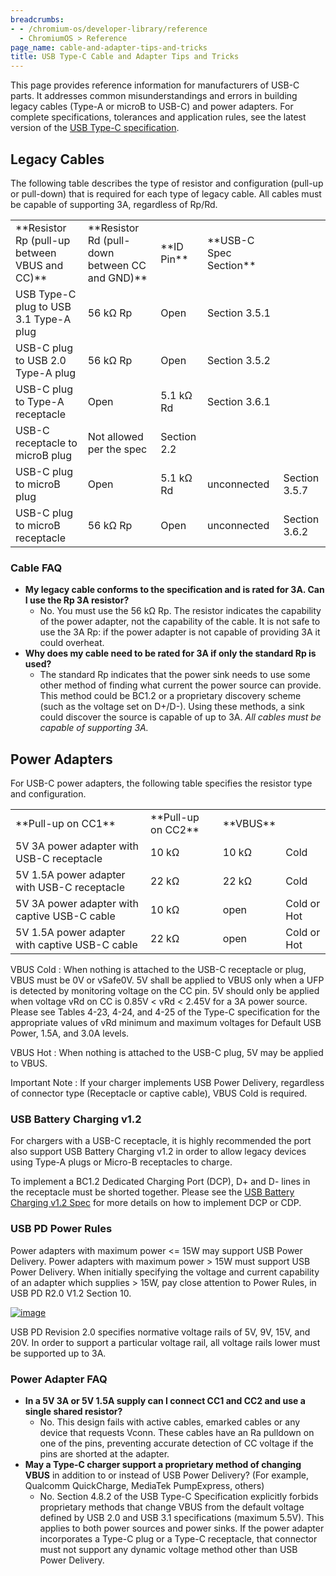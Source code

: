 ```yaml
---
breadcrumbs:
- - /chromium-os/developer-library/reference
  - ChromiumOS > Reference
page_name: cable-and-adapter-tips-and-tricks
title: USB Type-C Cable and Adapter Tips and Tricks
---
```


This page provides reference information for manufacturers of USB-C parts. It
addresses common misunderstandings and errors in building legacy cables (Type-A
or microB to USB-C) and power adapters. For complete specifications, tolerances
and application rules, see the latest version of the [USB Type-C
specification](http://www.usb.org/developers/docs/).

## Legacy Cables

The following table describes the type of resistor and configuration (pull-up or
pull-down) that is required for each type of legacy cable. All cables must be
capable of supporting 3A, regardless of Rp/Rd.

<table>
<tr>
<td>**Resistor Rp (pull-up between VBUS and CC)**</td>
<td>**Resistor Rd (pull-down between CC and GND)**</td>
<td>**ID Pin**</td>
<td>**USB-C Spec Section**</td>
</tr>
<tr>
<td>USB Type-C plug to USB 3.1 Type-A plug</td>
<td>56 kΩ Rp</td>
<td>Open</td>
<td>Section 3.5.1</td>
</tr>
<tr>
<td>USB-C plug to USB 2.0 Type-A plug</td>
<td>56 kΩ Rp</td>
<td>Open</td>
<td>Section 3.5.2</td>
</tr>
<tr>
<td>USB-C plug to Type-A receptacle</td>
<td>Open</td>
<td>5.1 kΩ Rd</td>
<td>Section 3.6.1</td>
</tr>
<tr>
<td>USB-C receptacle to microB plug</td>
<td>Not allowed per the spec</td>
<td>Section 2.2</td>
</tr>
<tr>
<td>USB-C plug to microB plug</td>
<td>Open</td>
<td>5.1 kΩ Rd</td>
<td>unconnected</td>
<td>Section 3.5.7</td>
</tr>
<tr>
<td>USB-C plug to microB receptacle</td>
<td>56 kΩ Rp</td>
<td>Open</td>
<td>unconnected</td>
<td>Section 3.6.2</td>
</tr>
</table>

### Cable FAQ

*   **My legacy cable conforms to the specification and is rated for 3A.
            Can I use the Rp 3A resistor?**
    *   No. You must use the 56 kΩ Rp. The resistor indicates the
                capability of the power adapter, not the capability of the
                cable. It is not safe to use the 3A Rp: if the power adapter is
                not capable of providing 3A it could overheat.
*   **Why does my cable need to be rated for 3A if only the standard Rp
            is used?**
    *   The standard Rp indicates that the power sink needs to use some
                other method of finding what current the power source can
                provide. This method could be BC1.2 or a proprietary discovery
                scheme (such as the voltage set on D+/D-). Using these methods,
                a sink could discover the source is capable of up to 3A. *All
                cables must be capable of supporting 3A.*

## Power Adapters

For USB-C power adapters, the following table specifies the resistor type and
configuration.

<table>
<tr>
<td>**Pull-up on CC1**</td>
<td>**Pull-up on CC2**</td>
<td>**VBUS**</td>
</tr>
<tr>
<td>5V 3A power adapter with USB-C receptacle</td>
<td>10 kΩ</td>
<td>10 kΩ</td>
<td>Cold</td>
</tr>
<tr>
<td>5V 1.5A power adapter with USB-C receptacle</td>
<td>22 kΩ</td>
<td>22 kΩ</td>
<td>Cold</td>
</tr>
<tr>
<td>5V 3A power adapter with captive USB-C cable</td>
<td>10 kΩ</td>
<td>open</td>
<td>Cold or Hot</td>
</tr>
<tr>
<td>5V 1.5A power adapter with captive USB-C cable</td>
<td>22 kΩ</td>
<td>open</td>
<td>Cold or Hot</td>
</tr>
</table>

VBUS Cold : When nothing is attached to the USB-C receptacle or plug, VBUS must
be 0V or vSafe0V. 5V shall be applied to VBUS only when a UFP is detected by
monitoring voltage on the CC pin. 5V should only be applied when voltage vRd on
CC is 0.85V &lt; vRd &lt; 2.45V for a 3A power source. Please see Tables 4-23,
4-24, and 4-25 of the Type-C specification for the appropriate values of vRd
minimum and maximum voltages for Default USB Power, 1.5A, and 3.0A levels.

VBUS Hot : When nothing is attached to the USB-C plug, 5V may be applied to
VBUS.

Important Note : If your charger implements USB Power Delivery, regardless of
connector type (Receptacle or captive cable), VBUS Cold is required.

### USB Battery Charging v1.2

For chargers with a USB-C receptacle, it is highly recommended the port also
support USB Battery Charging v1.2 in order to allow legacy devices using Type-A
plugs or Micro-B receptacles to charge.

To implement a BC1.2 Dedicated Charging Port (DCP), D+ and D- lines in the
receptacle must be shorted together. Please see the [USB Battery Charging v1.2
Spec](http://www.usb.org/developers/docs/devclass_docs/BCv1.2_070312.zip) for
more details on how to implement DCP or CDP.

### USB PD Power Rules

Power adapters with maximum power &lt;= 15W may support USB Power Delivery.
Power adapters with maximum power &gt; 15W must support USB Power Delivery. When
initially specifying the voltage and current capability of an adapter which
supplies &gt; 15W, pay close attention to Power Rules, in USB PD R2.0 V1.2
Section 10.

[<img alt="image" src="SourcePowerRule.png">](SourcePowerRule.png)

USB PD Revision 2.0 specifies normative voltage rails of 5V, 9V, 15V, and 20V.
In order to support a particular voltage rail, all voltage rails lower must be
supported up to 3A.

### Power Adapter FAQ

*   **In a 5V 3A or 5V 1.5A supply can I connect CC1 and CC2 and use a
            single shared resistor?**
    *   No. This design fails with active cables, emarked cables or any
                device that requests Vconn. These cables have an Ra pulldown on
                one of the pins, preventing accurate detection of CC voltage if
                the pins are shorted at the adapter.
*   **May a Type-C charger support a proprietary method of changing
            VBUS** in addition to or instead of USB Power Delivery? (For
            example, Qualcomm QuickCharge, MediaTek PumpExpress, others)
    *   No. Section 4.8.2 of the USB Type-C Specification explicitly
                forbids proprietary methods that change VBUS from the default
                voltage defined by USB 2.0 and USB 3.1 specifications (maximum
                5.5V). This applies to both power sources and power sinks. If
                the power adapter incorporates a Type-C plug or a Type-C
                receptacle, that connector must not support any dynamic voltage
                method other than USB Power Delivery.
